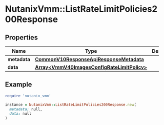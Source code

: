 # NutanixVmm::ListRateLimitPolicies200Response

## Properties

| Name | Type | Description | Notes |
| ---- | ---- | ----------- | ----- |
| **metadata** | [**CommonV10ResponseApiResponseMetadata**](CommonV10ResponseApiResponseMetadata.md) |  | [optional] |
| **data** | [**Array&lt;VmmV40ImagesConfigRateLimitPolicy&gt;**](VmmV40ImagesConfigRateLimitPolicy.md) |  | [optional] |

## Example

```ruby
require 'nutanix_vmm'

instance = NutanixVmm::ListRateLimitPolicies200Response.new(
  metadata: null,
  data: null
)
```

